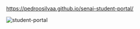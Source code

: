 https://pedroosilvaa.github.io/senai-student-portal/

![student-portal](https://github.com/PedrooSilvaa/senai-student-portal/assets/125162325/1e29e998-d7bd-45f2-bb8d-90d78fe9e2ee)
